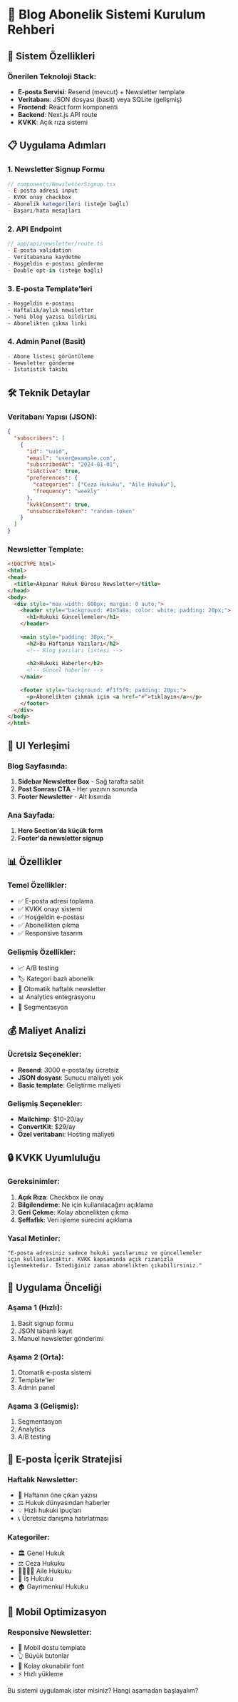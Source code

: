 # 📧 Blog Abonelik Sistemi Kurulum Rehberi

## 🎯 Sistem Özellikleri

### Önerilen Teknoloji Stack:
- **E-posta Servisi**: Resend (mevcut) + Newsletter template
- **Veritabanı**: JSON dosyası (basit) veya SQLite (gelişmiş)
- **Frontend**: React form komponenti
- **Backend**: Next.js API route
- **KVKK**: Açık rıza sistemi

## 📋 Uygulama Adımları

### 1. Newsletter Signup Formu
```jsx
// components/NewsletterSignup.tsx
- E-posta adresi input
- KVKK onay checkbox
- Abonelik kategorileri (isteğe bağlı)
- Başarı/hata mesajları
```

### 2. API Endpoint
```typescript
// app/api/newsletter/route.ts
- E-posta validation
- Veritabanına kaydetme
- Hoşgeldin e-postası gönderme
- Double opt-in (isteğe bağlı)
```

### 3. E-posta Template'leri
```html
- Hoşgeldin e-postası
- Haftalık/aylık newsletter
- Yeni blog yazısı bildirimi
- Abonelikten çıkma linki
```

### 4. Admin Panel (Basit)
```typescript
- Abone listesi görüntüleme
- Newsletter gönderme
- İstatistik takibi
```

## 🛠️ Teknik Detaylar

### Veritabanı Yapısı (JSON):
```json
{
  "subscribers": [
    {
      "id": "uuid",
      "email": "user@example.com",
      "subscribedAt": "2024-01-01",
      "isActive": true,
      "preferences": {
        "categories": ["Ceza Hukuku", "Aile Hukuku"],
        "frequency": "weekly"
      },
      "kvkkConsent": true,
      "unsubscribeToken": "random-token"
    }
  ]
}
```

### Newsletter Template:
```html
<!DOCTYPE html>
<html>
<head>
  <title>Akpınar Hukuk Bürosu Newsletter</title>
</head>
<body>
  <div style="max-width: 600px; margin: 0 auto;">
    <header style="background: #1e3a8a; color: white; padding: 20px;">
      <h1>Hukuki Güncellemeler</h1>
    </header>
    
    <main style="padding: 30px;">
      <h2>Bu Haftanın Yazıları</h2>
      <!-- Blog yazıları listesi -->
      
      <h2>Hukuki Haberler</h2>
      <!-- Güncel haberler -->
    </main>
    
    <footer style="background: #f1f5f9; padding: 20px;">
      <p>Abonelikten çıkmak için <a href="#">tıklayın</a></p>
    </footer>
  </div>
</body>
</html>
```

## 🎨 UI Yerleşimi

### Blog Sayfasında:
1. **Sidebar Newsletter Box** - Sağ tarafta sabit
2. **Post Sonrası CTA** - Her yazının sonunda
3. **Footer Newsletter** - Alt kısımda

### Ana Sayfada:
1. **Hero Section'da küçük form**
2. **Footer'da newsletter signup**

## 📊 Özellikler

### Temel Özellikler:
- ✅ E-posta adresi toplama
- ✅ KVKK onayı sistemi
- ✅ Hoşgeldin e-postası
- ✅ Abonelikten çıkma
- ✅ Responsive tasarım

### Gelişmiş Özellikler:
- 📈 A/B testing
- 🏷️ Kategori bazlı abonelik
- 📅 Otomatik haftalık newsletter
- 📊 Analytics entegrasyonu
- 🎯 Segmentasyon

## 💰 Maliyet Analizi

### Ücretsiz Seçenekler:
- **Resend**: 3000 e-posta/ay ücretsiz
- **JSON dosyası**: Sunucu maliyeti yok
- **Basic template**: Geliştirme maliyeti

### Gelişmiş Seçenekler:
- **Mailchimp**: $10-20/ay
- **ConvertKit**: $29/ay
- **Özel veritabanı**: Hosting maliyeti

## 🔒 KVKK Uyumluluğu

### Gereksinimler:
1. **Açık Rıza**: Checkbox ile onay
2. **Bilgilendirme**: Ne için kullanılacağını açıklama
3. **Geri Çekme**: Kolay abonelikten çıkma
4. **Şeffaflık**: Veri işleme sürecini açıklama

### Yasal Metinler:
```
"E-posta adresiniz sadece hukuki yazılarımız ve güncellemeler 
için kullanılacaktır. KVKK kapsamında açık rızanızla 
işlenmektedir. İstediğiniz zaman abonelikten çıkabilirsiniz."
```

## 🚀 Uygulama Önceliği

### Aşama 1 (Hızlı):
1. Basit signup formu
2. JSON tabanlı kayıt
3. Manuel newsletter gönderimi

### Aşama 2 (Orta):
1. Otomatik e-posta sistemi
2. Template'ler
3. Admin panel

### Aşama 3 (Gelişmiş):
1. Segmentasyon
2. Analytics
3. A/B testing

## 📧 E-posta İçerik Stratejisi

### Haftalık Newsletter:
- 📰 Haftanın öne çıkan yazısı
- ⚖️ Hukuk dünyasından haberler
- 💡 Hızlı hukuki ipuçları
- 📞 Ücretsiz danışma hatırlatması

### Kategoriler:
- 🏛️ Genel Hukuk
- ⚖️ Ceza Hukuku
- 👨‍👩‍👧‍👦 Aile Hukuku
- 💼 İş Hukuku
- 🏠 Gayrimenkul Hukuku

## 📱 Mobil Optimizasyon

### Responsive Newsletter:
- 📱 Mobil dostu template
- 👆 Büyük butonlar
- 📖 Kolay okunabilir font
- ⚡ Hızlı yükleme

Bu sistemi uygulamak ister misiniz? Hangi aşamadan başlayalım?